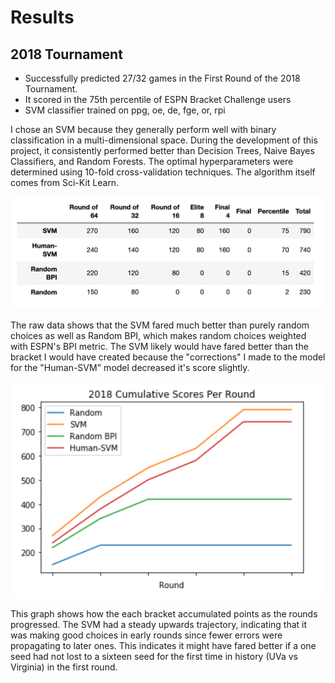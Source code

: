 # Results

## 2018 Tournament
- Successfully predicted 27/32 games in the First Round of the 2018 Tournament.
- It scored in the 75th percentile of ESPN Bracket Challenge users
- SVM classifier trained on ppg, oe, de, fge, or, rpi

I chose an SVM because they generally perform well with binary classification in a multi-dimensional space.
During the development of this project, it consistently performed better than Decision Trees, Naive Bayes Classifiers, and Random Forests.
The optimal hyperparameters were determined using 10-fold cross-validation techniques.
The algorithm itself comes from Sci-Kit Learn.

![2018 Raw Data](../imgs/2018-data.png)

The raw data shows that the SVM fared much better than purely random choices as well as Random BPI, which makes random choices weighted with ESPN's BPI metric. The SVM likely would have fared better than the bracket I would have created because the "corrections" I made to the model for the "Human-SVM" model decreased it's score slightly.

![2018 Cumulative Scores](../imgs/2018-scores.png)

This graph shows how the each bracket accumulated points as the rounds progressed. The SVM had a steady upwards trajectory, indicating that it was making good choices in early rounds since fewer errors were propagating to later ones. This indicates it might have fared better if a one seed had not lost to a sixteen seed for the first time in history (UVa vs Virginia) in the first round.